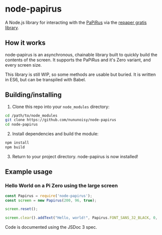 # node-papirus
A Node.js library for interacting with the [PaPiRus](https://www.pi-supply.com/product/papirus-epaper-eink-screen-hat-for-raspberry-pi/) via the [repaper gratis library](https://github.com/repaper/gratis).

## How it works
node-papirus is an asynchronous, chainable library built to quickly build the contents of the screen. It supports the PaPiRus and it's Zero variant, and every screen size.

This library is still WIP, so some methods are usable but buried. It is written in ES6, but can be transpiled with Babel.

## Building/installing
1. Clone this repo into your `node_modules` directory:
```bash
cd /path/to/node_modules
git clone https://github.com/nununoisy/node-papirus
cd node-papirus
```
2. Install dependencies and build the module:
```bash
npm install
npm build
```
3. Return to your project directory. node-papirus is now installed!

## Example usage
### Hello World on a Pi Zero using the large screen
```js
const Papirus = require('node-papirus');
const screen = new Papirus(200, 96, true);

screen.reset();

screen.clear().addText("Hello, world!", Papirus.FONT_SANS_32_BLACK, 0, 0).write();
```

Code is documented using the JSDoc 3 spec.
